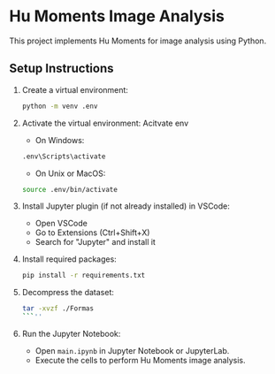 # Hu Moments Image Analysis

This project implements Hu Moments for image analysis using Python.

## Setup Instructions

1. Create a virtual environment:

    ```bash
    python -m venv .env
    ```
2. Activate the virtual environment:
Acitvate env
    - On Windows:
    ```bash
    .env\Scripts\activate
    ```
    - On Unix or MacOS:
    ```bash
    source .env/bin/activate
    ``` 
3. Install Jupyter plugin (if not already installed) in VSCode:
    - Open VSCode
    - Go to Extensions (Ctrl+Shift+X)
    - Search for "Jupyter" and install it

4. Install required packages:
    ```bash
    pip install -r requirements.txt
    ```
5. Decompress the dataset:
    ```bash
    tar -xvzf ./Formas
   ```''

6. Run the Jupyter Notebook:
    - Open `main.ipynb` in Jupyter Notebook or JupyterLab.
    - Execute the cells to perform Hu Moments image analysis.
